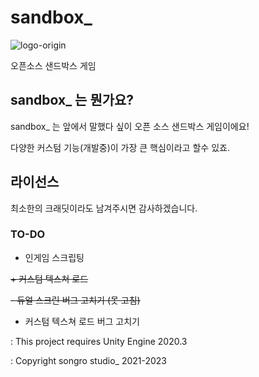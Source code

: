 # sandbox_

![logo-origin](https://user-images.githubusercontent.com/89384053/216733690-525f843c-3f62-4d1c-b3e5-8c58804c97e1.png)

오픈소스 샌드박스 게임

## sandbox_ 는 뭔가요?

sandbox_ 는 앞에서 말했다 싶이 오픈 소스 샌드박스 게임이에요!

다양한 커스텀 기능(개발중)이 가장 큰 핵심이라고 할수 있죠.

## 라이선스
최소한의 크래딧이라도 남겨주시면 감사하겠습니다.

### TO-DO
- 인게임 스크립팅

~~+ 커스텀 텍스쳐 로드~~

~~- 듀얼 스크린 버그 고치기 (못 고침)~~

- 커스텀 텍스쳐 로드 버그 고치기

: This project requires Unity Engine 2020.3

: Copyright songro studio_ 2021-2023

